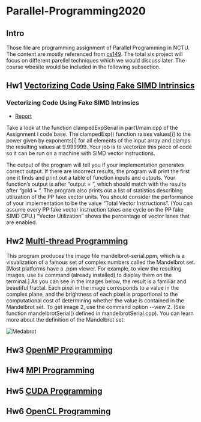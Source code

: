 # Parallel-Programming2020

## Intro
Those file are programming assignment of Parallel Programming in NCTU. The content are mostly referenced from [cs149](http://cs149.stanford.edu/fall20).
The total six project will focus on different parellel techniques which we would discuss later. The course wbesite would be included in the following subsection.



## Hw1 [Vectorizing Code Using Fake SIMD Intrinsics](https://nctu-sslab.github.io/PP-f20/HW1/)

### Vectorizing Code Using Fake SIMD Intrinsics

- [Report](https://hackmd.io/@4Hw858MgTO-qILMEkncvEA/B1wuQQhvD)

Take a look at the function clampedExpSerial in part1/main.cpp of the Assignment I code base. The clampedExp() function raises values[i] to the power given by exponents[i] for all elements of the input array and clamps the resulting values at 9.999999. Your job is to vectorize this piece of code so it can be run on a machine with SIMD vector instructions.

The output of the program will tell you if your implementation generates correct output. If there are incorrect results, the program will print the first one it finds and print out a table of function inputs and outputs. Your function’s output is after “output = “, which should match with the results after “gold = “. The program also prints out a list of statistics describing utilization of the PP fake vector units. You should consider the performance of your implementation to be the value “Total Vector Instructions”. (You can assume every PP fake vector instruction takes one cycle on the PP fake SIMD CPU.) “Vector Utilization” shows the percentage of vector lanes that are enabled.


## Hw2 [Multi-thread Programming](https://nctu-sslab.github.io/PP-f20//HW2/)

This program produces the image file mandelbrot-serial.ppm, which is a visualization of a famous set of complex numbers called the Mandelbrot set. [Most platforms have a .ppm viewer. For example, to view the resulting images, use tiv command (already installed) to display them on the terminal.]
As you can see in the images below, the result is a familiar and beautiful fractal. Each pixel in the image corresponds to a value in the complex plane, and the brightness of each pixel is proportional to the computational cost of determining whether the value is contained in the Mandelbrot set. To get image 2, use the command option --view 2. (See function mandelbrotSerial() defined in mandelbrotSerial.cpp). You can learn more about the definition of the Mandelbrot set.

![Medabrot](https://camo.githubusercontent.com/80f2e33b4e20f3f86809c6203402dc6807b389bc/687474703a2f2f67726170686963732e7374616e666f72642e6564752f636f75727365732f6373333438762d31382d77696e7465722f617373745f696d616765732f61737374312f6d616e64656c62726f745f76697a2e6a7067)



## Hw3 [OpenMP Programming](https://nctu-sslab.github.io/PP-f20/HW3/)

## Hw4 [MPI Programming](https://nctu-sslab.github.io/PP-f20/HW4/)

## Hw5 [CUDA Programming](https://nctu-sslab.github.io/PP-f20/HW5/)

## Hw6 [OpenCL Programming](https://nctu-sslab.github.io/PP-f20/HW6/)
